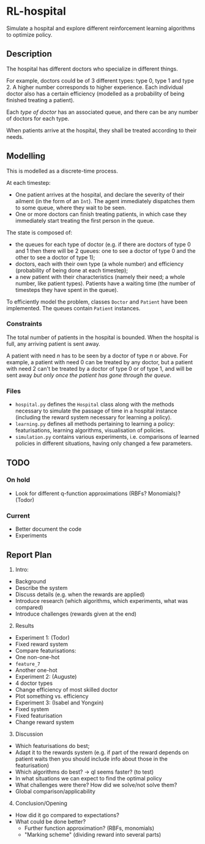 # RL-hospital

Simulate a hospital and explore different reinforcement learning algorithms to optimize policy.

## Description
The hospital has different doctors who specialize in different things.

For example, doctors could be of 3 different types: type 0, type 1 and type 2.
A higher number corresponds to higher experience.
Each individual doctor also has a certain efficiency (modelled as a probability of being finished treating a patient).

Each *type of doctor* has an associated queue, and there can be any number of doctors for each type.

When patients arrive at the hospital, they shall be treated according to their needs.

## Modelling

This is modelled as a discrete-time process.

At each timestep:
- One patient arrives at the hospital, and declare the severity of their ailment (in the form of an `Int`).
The agent immediately dispatches them to some queue, where they wait to be seen.
- One or more doctors can finish treating patients, in which case they immediately start treating the first person in the queue.

The state is composed of:
- the queues for each type of doctor (e.g.
if there are doctors of type 0 and 1 then there will be 2 queues: one to see a doctor of type 0 and the other to see a doctor of type 1);
- doctors, each with their own type (a whole number) and efficiency (probability of being done at each timestep);
- a new patient with their characteristics (namely their need; a whole number, like patient types).
Patients have a waiting time (the number of timesteps they have spent in the queue).

To efficiently model the problem, classes `Doctor` and `Patient` have been implemented.
The queues contain `Patient` instances.

### Constraints
The total number of patients in the hospital is bounded.
When the hospital is full, any arriving patient is sent away.

A patient with need *n* has to be seen by a doctor of type *n* or above.
For example, a patient with need 0 can be treated by any doctor, but a patient with need 2 can't be treated by a doctor of type 0 or of type 1, and will be sent away *but only once the patient has gone through the queue*.

### Files
- `hospital.py` defines the `Hospital` class along with the methods necessary to simulate the passage of time in a hospital instance (including the reward system necessary for learning a policy).
- `learning.py` defines all methods pertaining to learning a policy: featurisations, learning algorithms, visualisation of policies.
- `simulation.py` contains various experiments, i.e. comparisons of learned policies in different situations, having only changed a few parameters.

## TODO
### On hold
- Look for different q-function approximations (RBFs? Monomials)? (Todor)
### Current
- Better document the code
- Experiments

## Report Plan
1. Intro:
- Background
- Describe the system
- Discuss details (e.g. when the rewards are applied)
- Introduce research (which algorithms, which experiments, what was compared)
- Introduce challenges (rewards given at the end)
2. Results
- Experiment 1: (Todor)
 - Fixed reward system
 - Compare featurisations:
  - One non-one-hot
  - `feature_7`
  - Another one-hot
- Experiment 2: (Auguste)
 - 4 doctor types
 - Change efficiency of most skilled doctor
 - Plot something vs. efficiency
- Experiment 3: (Isabel and Yongxin)
 - Fixed system
 - Fixed featurisation
 - Change reward system
3. Discussion
- Which featurisations do best;
 - Adapt it to the rewards system (e.g. if part of the reward depends on patient waits then you should include info about those in the featurisation)
- Which algorithms do best? -> ql seems faster? (to test)
- In what situations we can expect to find the optimal policy
- What challenges were there? How did we solve/not solve them?
- Global comparison/applicability
4. Conclusion/Opening
- How did it go compared to expectations?
- What could be done better?
  - Further function approximation? (RBFs, monomials)
  - "Marking scheme" (dividing reward into several parts)

